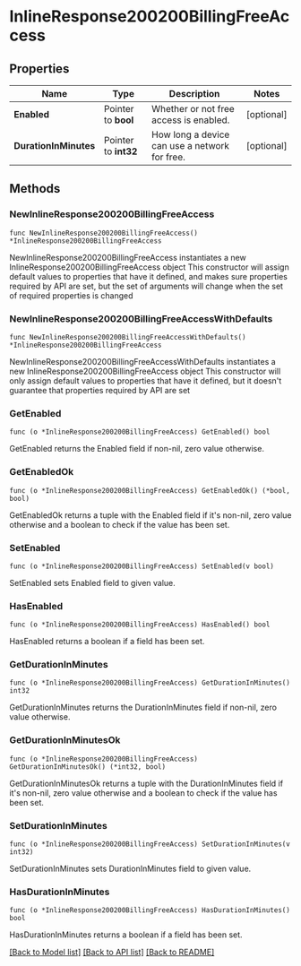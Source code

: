 # InlineResponse200200BillingFreeAccess

## Properties

Name | Type | Description | Notes
------------ | ------------- | ------------- | -------------
**Enabled** | Pointer to **bool** | Whether or not free access is enabled. | [optional] 
**DurationInMinutes** | Pointer to **int32** | How long a device can use a network for free. | [optional] 

## Methods

### NewInlineResponse200200BillingFreeAccess

`func NewInlineResponse200200BillingFreeAccess() *InlineResponse200200BillingFreeAccess`

NewInlineResponse200200BillingFreeAccess instantiates a new InlineResponse200200BillingFreeAccess object
This constructor will assign default values to properties that have it defined,
and makes sure properties required by API are set, but the set of arguments
will change when the set of required properties is changed

### NewInlineResponse200200BillingFreeAccessWithDefaults

`func NewInlineResponse200200BillingFreeAccessWithDefaults() *InlineResponse200200BillingFreeAccess`

NewInlineResponse200200BillingFreeAccessWithDefaults instantiates a new InlineResponse200200BillingFreeAccess object
This constructor will only assign default values to properties that have it defined,
but it doesn't guarantee that properties required by API are set

### GetEnabled

`func (o *InlineResponse200200BillingFreeAccess) GetEnabled() bool`

GetEnabled returns the Enabled field if non-nil, zero value otherwise.

### GetEnabledOk

`func (o *InlineResponse200200BillingFreeAccess) GetEnabledOk() (*bool, bool)`

GetEnabledOk returns a tuple with the Enabled field if it's non-nil, zero value otherwise
and a boolean to check if the value has been set.

### SetEnabled

`func (o *InlineResponse200200BillingFreeAccess) SetEnabled(v bool)`

SetEnabled sets Enabled field to given value.

### HasEnabled

`func (o *InlineResponse200200BillingFreeAccess) HasEnabled() bool`

HasEnabled returns a boolean if a field has been set.

### GetDurationInMinutes

`func (o *InlineResponse200200BillingFreeAccess) GetDurationInMinutes() int32`

GetDurationInMinutes returns the DurationInMinutes field if non-nil, zero value otherwise.

### GetDurationInMinutesOk

`func (o *InlineResponse200200BillingFreeAccess) GetDurationInMinutesOk() (*int32, bool)`

GetDurationInMinutesOk returns a tuple with the DurationInMinutes field if it's non-nil, zero value otherwise
and a boolean to check if the value has been set.

### SetDurationInMinutes

`func (o *InlineResponse200200BillingFreeAccess) SetDurationInMinutes(v int32)`

SetDurationInMinutes sets DurationInMinutes field to given value.

### HasDurationInMinutes

`func (o *InlineResponse200200BillingFreeAccess) HasDurationInMinutes() bool`

HasDurationInMinutes returns a boolean if a field has been set.


[[Back to Model list]](../README.md#documentation-for-models) [[Back to API list]](../README.md#documentation-for-api-endpoints) [[Back to README]](../README.md)



